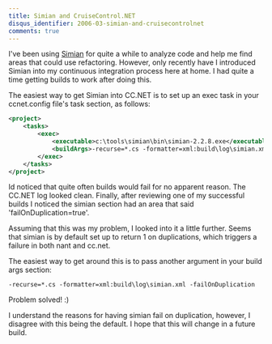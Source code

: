 ```yaml
---
title: Simian and CruiseControl.NET
disqus_identifier: 2006-03-simian-and-cruisecontrolnet
comments: true
---
```


I've been using [Simian][1] for quite a while to analyze code and help me find areas that could use refactoring. However, only recently  have I introduced Simian into my continuous integration process here at home. I had quite a time getting builds to work after doing this.

The easiest way to get Simian into CC.NET is to set up an exec task in your ccnet.config file's task section, as follows:

``` xml
<project>
    <tasks>
        <exec>
            <executable>c:\tools\simian\bin\simian-2.2.8.exe</executable>
            <buildArgs>-recurse=*.cs -formatter=xml:build\log\simian.xml</buildArgs>
        </exec>
    </tasks>
</project>
```

Id noticed that quite often builds would fail for no apparent reason. The CC.NET log looked clean. Finally, after reviewing one of my successful builds I noticed the simian section had an area that said 'failOnDuplication=true'.

Assuming that this was my problem, I looked into it a little further. Seems that simian is by default set up to return 1 on duplications, which triggers a failure in both nant and cc.net.

The easiest way to get around this is to pass another argument in your build args section:

`-recurse=*.cs -formatter=xml:build\log\simian.xml -failOnDuplication`

Problem solved! :)

I understand the reasons for having simian fail on duplication, however, I disagree with this being the default. I hope that this will change in a future build.

[1]:http://www.redhillconsulting.com.au/products/simian/
